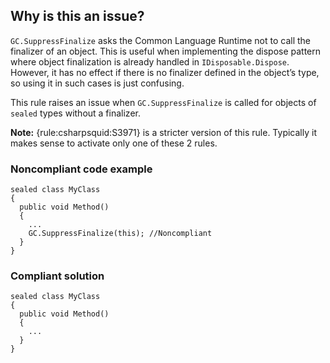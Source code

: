 ## Why is this an issue?

`GC.SuppressFinalize` asks the Common Language Runtime not to call the finalizer of an object. This is useful when implementing the
dispose pattern where object finalization is already handled in `IDisposable.Dispose`. However, it has no effect if there is no finalizer
defined in the object’s type, so using it in such cases is just confusing.

This rule raises an issue when `GC.SuppressFinalize` is called for objects of `sealed` types without a finalizer.

**Note:** {rule:csharpsquid:S3971} is a stricter version of this rule. Typically it makes sense to activate only one of these 2
rules.

### Noncompliant code example

    sealed class MyClass
    {
      public void Method()
      {
        ...
        GC.SuppressFinalize(this); //Noncompliant
      }
    }

### Compliant solution

    sealed class MyClass
    {
      public void Method()
      {
        ...
      }
    }